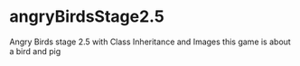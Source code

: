 # angryBirdsStage2.5
Angry Birds stage 2.5 with Class Inheritance and Images
this game is about a bird and pig